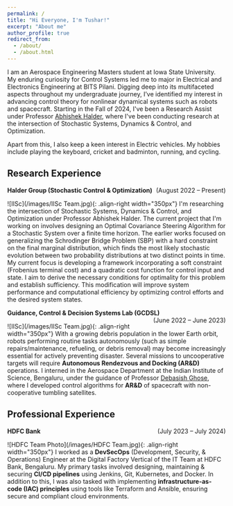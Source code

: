 ```yaml
---
permalink: /
title: "Hi Everyone, I'm Tushar!"
excerpt: "About me"
author_profile: true
redirect_from: 
  - /about/
  - /about.html
---
```


I am an Aerospace Engineering Masters student at Iowa State University. My enduring curiosity for Control Systems led me to major in Electrical and Electronics Engineering at BITS Pilani. Digging deep into its multifaceted aspects throughout my undergraduate journey, I’ve identified my interest in advancing control theory for nonlinear dynamical systems such as robots and spacecraft. Starting in the Fall of 2024, I've been a Research Assist under Professor [Abhishek Halder](https://abhishekhalder.org/index.html), where I've been conducting research at the intersection of Stochastic Systems, Dynamics & Control, and Optimization.

Apart from this, I also keep a keen interest in Electric vehicles. My hobbies include playing the keyboard, cricket and badminton, running, and cycling. 

Research Experience
------
**Halder Group (Stochastic Control & Optimization)** <span style="float: right;">(August 2022 – Present)</span> 

![IISc](/images/IISc Team.jpg){: .align-right width="350px"}
I'm researching the intersection of Stochastic Systems, Dynamics & Control, and Optimization under Professor Abhishek Halder. The current project that I'm working on involves designing an Optimal Covariance Steering Algorithm for a Stochastic System over a finite time horizon. The earlier works focused on generalizing the Schrodinger Bridge Problem (SBP) with a hard constraint on the final marginal distribution, which finds the most likely stochastic evolution between two probability distributions at two distinct points in time. My current focus is developing a framework incorporating a soft constraint (Frobenius terminal cost) and a quadratic cost function for control input and state. I aim to derive the necessary conditions for optimality for this problem and establish sufficiency. This modification will improve system performance and computational efficiency by optimizing control efforts and the desired system states.

**Guidance, Control & Decision Systems Lab (GCDSL)** <span style="float: right;">(June 2022 – June 2023)</span> 

![IISc](/images/IISc Team.jpg){: .align-right width="350px"}
With a growing debris population in the lower Earth orbit, robots performing routine tasks autonomously (such as simple repairs/maintenance, refueling, or debris removal) may become increasingly essential for actively preventing disaster. Several missions to uncooperative targets will require **Autonomous Rendezvous and Docking (AR&D)** operations. I interned in the Aerospace Department at the Indian Institute of Science, Bengaluru, under the guidance of Professor [Debasish Ghose](https://aero.iisc.ac.in/people/debasish-ghose/), where I developed control algorithms for **AR&D** of spacecraft with non-cooperative tumbling satellites.

Professional Experience
------------
**HDFC Bank** <span style="float: right;">(July 2023 – July 2024)</span>

![HDFC Team Photo](/images/HDFC Team.jpg){: .align-right width="350px"}
I worked as a **DevSecOps** (Development, Security, & Operations) Engineer at the Digital Factory Vertical of the IT Team at HDFC Bank, Bengaluru. My primary tasks involved designing, maintaining & securing **CI/CD pipelines** using Jenkins, Git, Kubernetes, and Docker. In addition to this, I was also tasked with implementing **infrastructure-as-code (IAC) principles** using tools like Terraform and Ansible, ensuring secure and compliant cloud environments.

